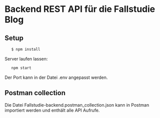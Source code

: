 # Backend REST API für die Fallstudie Blog

## Setup

```bash
   $ npm install
```

Server laufen lassen:

```bash
   npm start
```

Der Port kann in der Datei .env angepasst werden.

## Postman collection

Die Datei Fallstudie-backend.postman_collection.json kann in Postman importiert werden und enthält alle API Aufrufe.